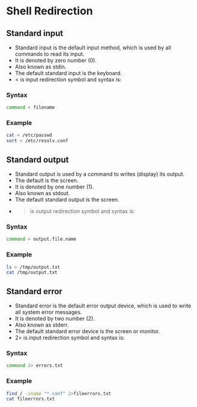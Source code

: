 # Shell Redirection

## Standard input

- Standard input is the default input method, which is used by all commands to read its input.
- It is denoted by zero number (0).
- Also known as stdin.
- The default standard input is the keyboard.
- < is input redirection symbol and syntax is:

### Syntax
```bash
command < filename
```

### Example
```bash
cat < /etc/passwd
sort < /etc/resolv.conf
```

## Standard output
- Standard output is used by a command to writes (display) its output.
- The default is the screen.
- It is denoted by one number (1).
- Also known as stdout.
- The default standard output is the screen.
- > is output redirection symbol and syntax is:

### Syntax
```bash
command > output.file.name
```

### Example
```bash
ls > /tmp/output.txt
cat /tmp/output.txt

```

## Standard error
- Standard error is the default error output device, which is used to write all system error messages.
- It is denoted by two number (2).
- Also known as stderr.
- The default standard error device is the screen or monitor.
- 2> is input redirection symbol and syntax is:

### Syntax
```bash
command 2> errors.txt
```


### Example
```bash
find / -iname "*.conf" 2>fileerrors.txt
cat fileerrors.txt
```